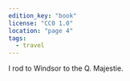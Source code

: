```yaml
---
edition_key: "book"
license: "CC0 1.0"
location: "page 4"
tags:
  - travel
---
```

I rod to Windsor to
the Q. Majestie.
